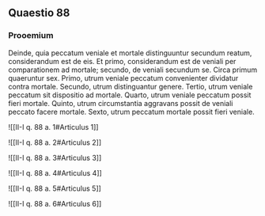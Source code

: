 ## Quaestio 88

### Prooemium

Deinde, quia peccatum veniale et mortale distinguuntur secundum reatum, considerandum est de eis. Et primo, considerandum est de veniali per comparationem ad mortale; secundo, de veniali secundum se. Circa primum quaeruntur sex. Primo, utrum veniale peccatum convenienter dividatur contra mortale. Secundo, utrum distinguantur genere. Tertio, utrum veniale peccatum sit dispositio ad mortale. Quarto, utrum veniale peccatum possit fieri mortale. Quinto, utrum circumstantia aggravans possit de veniali peccato facere mortale. Sexto, utrum peccatum mortale possit fieri veniale.

![[II-I q. 88 a. 1#Articulus 1]]

![[II-I q. 88 a. 2#Articulus 2]]

![[II-I q. 88 a. 3#Articulus 3]]

![[II-I q. 88 a. 4#Articulus 4]]

![[II-I q. 88 a. 5#Articulus 5]]

![[II-I q. 88 a. 6#Articulus 6]]

